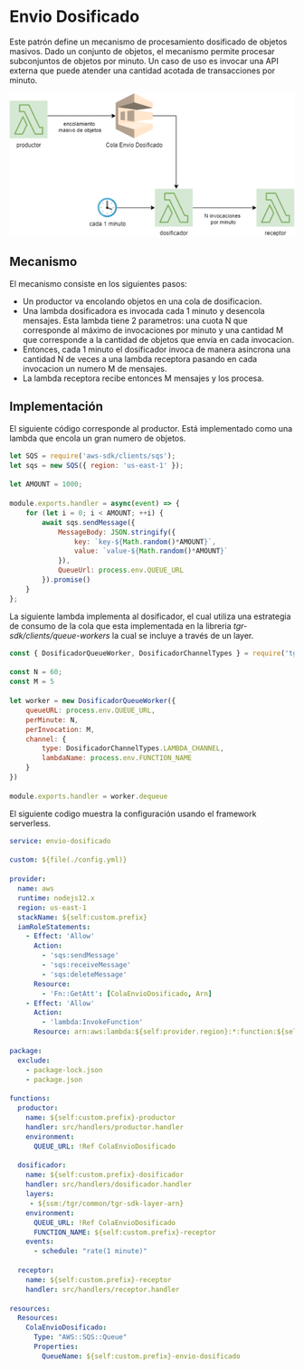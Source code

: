 # Envio Dosificado

Este patrón define un mecanismo de procesamiento dosificado de objetos masivos. Dado un conjunto de objetos, el mecanismo permite procesar subconjuntos de objetos por minuto. Un caso de uso es invocar una API externa que puede atender una cantidad acotada de transacciones por minuto.

![Imagen del patron](https://raw.githubusercontent.com/admin-stoplight-tgr/d/master/assets/images/patron.png?token=AQMQJ7F5ISDA2AF236HAJ327V3OPY)

## Mecanismo

El mecanismo consiste en los siguientes pasos:
- Un productor va encolando objetos en una cola de dosificacion.
- Una lambda dosificadora es invocada cada 1 minuto y desencola mensajes. Esta lambda tiene 2 parametros: una cuota N que corresponde al máximo de invocaciones por minuto y una cantidad M que corresponde a la cantidad de objetos que envía en cada invocacion.
- Entonces, cada 1 minuto el dosificador invoca de manera asincrona una cantidad N de veces a una lambda receptora pasando en cada invocacion un numero M de mensajes.
- La lambda receptora recibe entonces M mensajes y los procesa.

## Implementación

El siguiente código corresponde al productor. Está implementado como una lambda que encola un gran numero de objetos.

<!--
title: "productor.js"
lineNumbers: true
-->
```js
let SQS = require('aws-sdk/clients/sqs');
let sqs = new SQS({ region: 'us-east-1' });

let AMOUNT = 1000;

module.exports.handler = async(event) => {
    for (let i = 0; i < AMOUNT; ++i) {
        await sqs.sendMessage({
            MessageBody: JSON.stringify({
                key: `key-${Math.random()*AMOUNT}`,
                value: `value-${Math.random()*AMOUNT}`
            }),
            QueueUrl: process.env.QUEUE_URL
        }).promise()
    }
};
```

La siguiente lambda implementa al dosificador, el cual utiliza una estrategia de consumo de la cola que esta implementada en la libreria *tgr-sdk/clients/queue-workers* la cual se incluye a través de un layer.

<!--
title: "dosificador.js"
lineNumbers: true
-->
```js
const { DosificadorQueueWorker, DosificadorChannelTypes } = require('tgr-sdk/helpers/queue-workers')

const N = 60;
const M = 5

let worker = new DosificadorQueueWorker({
    queueURL: process.env.QUEUE_URL,
    perMinute: N,
    perInvocation: M,
    channel: {
        type: DosificadorChannelTypes.LAMBDA_CHANNEL,
        lambdaName: process.env.FUNCTION_NAME
    }
})

module.exports.handler = worker.dequeue
```

El siguiente codigo muestra la configuración usando el framework serverless.

<!--
title: "serverless.yml"
lineNumbers: true
-->
```yml
service: envio-dosificado

custom: ${file(./config.yml)}

provider:
  name: aws
  runtime: nodejs12.x
  region: us-east-1
  stackName: ${self:custom.prefix}
  iamRoleStatements:
    - Effect: 'Allow'
      Action:
        - 'sqs:sendMessage'
        - 'sqs:receiveMessage'
        - 'sqs:deleteMessage'
      Resource:
        - 'Fn::GetAtt': [ColaEnvioDosificado, Arn]
    - Effect: 'Allow'
      Action:
        - 'lambda:InvokeFunction'
      Resource: arn:aws:lambda:${self:provider.region}:*:function:${self:custom.prefix}-receptor

package:
  exclude:
    - package-lock.json
    - package.json

functions:
  productor:
    name: ${self:custom.prefix}-productor
    handler: src/handlers/productor.handler
    environment:
      QUEUE_URL: !Ref ColaEnvioDosificado

  dosificador:
    name: ${self:custom.prefix}-dosificador
    handler: src/handlers/dosificador.handler
    layers:
     - ${ssm:/tgr/common/tgr-sdk-layer-arn}
    environment:
      QUEUE_URL: !Ref ColaEnvioDosificado
      FUNCTION_NAME: ${self:custom.prefix}-receptor
    events:
      - schedule: "rate(1 minute)"

  receptor:
    name: ${self:custom.prefix}-receptor
    handler: src/handlers/receptor.handler

resources:
  Resources:
    ColaEnvioDosificado:
      Type: "AWS::SQS::Queue"
      Properties:
        QueueName: ${self:custom.prefix}-envio-dosificado

```

